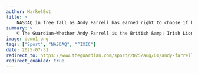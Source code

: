 ```yaml
---
author: MarketBot
title: >
    NASDAQ in free fall as Andy Farrell has earned right to choose if he wants to coach Lions in 2029
summary: >
    © The Guardian—Whether Andy Farrell is the British &amp; Irish Lions head coach on the 2029 tour of New Zealand should ultimately come down to if he wants to do it. He has earned the right to choose. Those responsible for making the decision should not be looking at any other candidate. Why would you go hunting elsewhere and try to find someone else when you already have the best coach available right in front of you?
image: down1.png
tags: ["Sport", "NASDAQ", "^IXIC"]
date: 2025-07-31
redirect_to: https://www.theguardian.com/sport/2025/aug/01/andy-farrell-has-earned-right-to-choose-if-he-wants-to-coach-lions-in-2029
redirect_enabled: true
---
```

